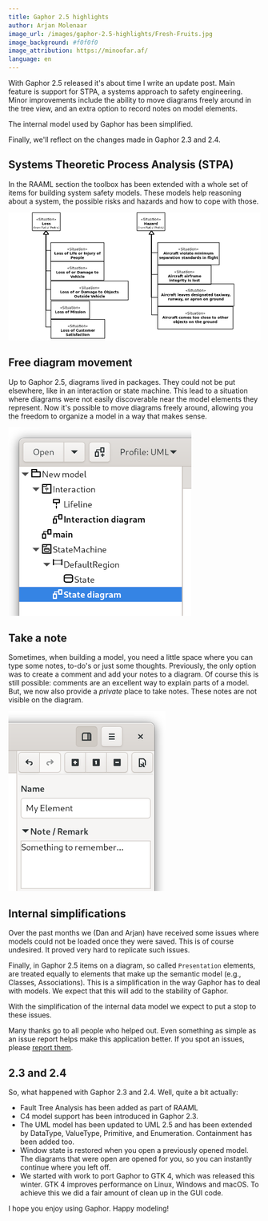 ```yaml
---
title: Gaphor 2.5 highlights
author: Arjan Molenaar
image_url: /images/gaphor-2.5-highlights/Fresh-Fruits.jpg
image_background: #f0f0f0
image_attribution: https://minoofar.af/
language: en
---
```


With Gaphor 2.5 released it's about time I write an update post. Main feature is
support for STPA, a systems approach to safety engineering. Minor improvements
include the ability to move diagrams freely around in the tree view, and an extra
option to record notes on model elements.

The internal model used by Gaphor has been simplified. 

Finally, we'll reflect on the changes made in Gaphor 2.3 and 2.4.

<!--break-->

## Systems Theoretic Process Analysis (STPA)

In the RAAML section the toolbox has been extended with a whole set of items for
building system safety models. These models help reasoning about a system, the
possible risks and hazards and how to cope with those.

![STPA aircraft risk model](/images/gaphor-2.5-highlights/losses-hazards.png)


## Free diagram movement

Up to Gaphor 2.5, diagrams lived in packages. They could not be put elsewhere,
like in an interaction or state machine. This lead to a situation where diagrams
were not easily discoverable near the model elements they represent. Now it's
possible to move diagrams freely around, allowing you the freedom to organize a
model in a way that makes sense.

![Diagrams](/images/gaphor-2.5-highlights/diagrams.png)

## Take a note

Sometimes, when building a model, you need a little space where you can type
some notes, to-do's or just some thoughts. Previously, the only option was to
create a comment and add your notes to a diagram. Of course this is still
possible: comments are an excellent way to explain parts of a model. But, we now
also provide a _private_ place to take notes. These notes are not visible on the
diagram.

![Notes](/images/gaphor-2.5-highlights/notes.png)

## Internal simplifications

Over the past months we (Dan and Arjan) have received some issues where models
could not be loaded once they were saved. This is of course undesired. It proved
very hard to replicate such issues.

Finally, in Gaphor 2.5 items on a diagram, so called `Presentation` elements,
are treated equally to elements that make up the semantic model (e.g., Classes,
Associations). This is a simplification in the way Gaphor has to deal with
models. We expect that this will add to the stability of Gaphor.

With the simplification of the internal data model we expect to put a stop to
these issues.

Many thanks go to all people who helped out. Even something as simple as an
issue report helps make this application better. If you spot an issues, please
[report them](https://github.com/gaphor/issues).


## 2.3 and 2.4

So, what happened with Gaphor 2.3 and 2.4. Well, quite a bit actually:

* Fault Tree Analysis has been added as part of RAAML 
* C4 model support has been introduced in Gaphor 2.3.
* The UML model has been updated to UML 2.5 and has been extended by DataType,
  ValueType, Primitive, and Enumeration. Containment has been added too.
* Window state is restored when you open a previously opened model. The diagrams
  that were open are opened for you, so you can instantly continue where you
  left off.
* We started with work to port Gaphor to GTK 4, which was released this winter.
  GTK 4 improves performance on Linux, Windows and macOS. To achieve this we did
  a fair amount of clean up in the GUI code.

I hope you enjoy using Gaphor. Happy modeling!
